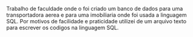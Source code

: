 Trabalho de faculdade onde o foi criado um banco de dados para uma transportadora aerea e para uma imobiliaria onde foi usada a linguagem SQL.
Por motivos de facilidade e praticidade utilizei de um arquivo texto para escrever os codigos na linguagem SQL.

